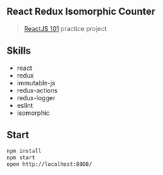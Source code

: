 React Redux Isomorphic Counter
---

> [ReactJS 101](https://github.com/kdchang/reactjs101) practice project


## Skills

* react
* redux
* immutable-js
* redux-actions
* redux-logger
* eslint
* isomorphic


## Start

```bash
npm install
npm start
open http://localhost:8008/
```
